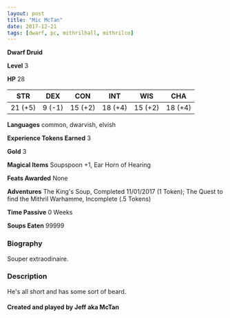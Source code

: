 ```yaml
---
layout: post
title: "Mic McTan"
date: 2017-12-21
tags: [dwarf, pc, mithrilhall, mithrilco]
---
```


**Dwarf Druid**

**Level** 3

**HP** 28

|   STR   |   DEX   |   CON   |   INT   |   WIS   |   CHA   |
|:-----:|:-----:|:-----:|:-----:|:-----:|:-----:|
| 21 (+5) | 9 (-1) | 15 (+2) | 18 (+4) | 15 (+2) | 18 (+4) |

**Languages** common, dwarvish, elvish

**Experience Tokens Earned** 3

**Gold** 3

**Magical Items** Soupspoon +1, Ear Horn of Hearing

**Feats Awarded** None

**Adventures** The King's Soup, Completed 11/01/2017 (1 Token); The Quest to find the Mithril Warhamme, Incomplete (.5 Tokens)

**Time Passive** 0 Weeks

**Soups Eaten** 99999

### Biography
Souper extraodinaire.

### Description
He's all short and has some sort of beard.

#### Created and played by Jeff aka McTan
